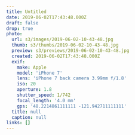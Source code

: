 ```yaml
---
title: Untitled
date: 2019-06-02T17:43:48.000Z
draft: false
drop: true
photo:
  url: s3/images/2019-06-02-10-43-48.jpg
  thumb: s3/thumbs/2019-06-02-10-43-48.jpg
  preview: s3/previews/2019-06-02-10-43-48.jpg
  created: 2019-06-02T17:43:48.000Z
  exif:
    make: Apple
    model: 'iPhone 7'
    lens: 'iPhone 7 back camera 3.99mm f/1.8'
    iso: 20
    aperture: 1.8
    shutter_speed: 1/742
    focal_length: '4.0 mm'
    gps: '48.2214861111111 -121.942711111111'
  title: null
  caption: null
links: []
---
```

